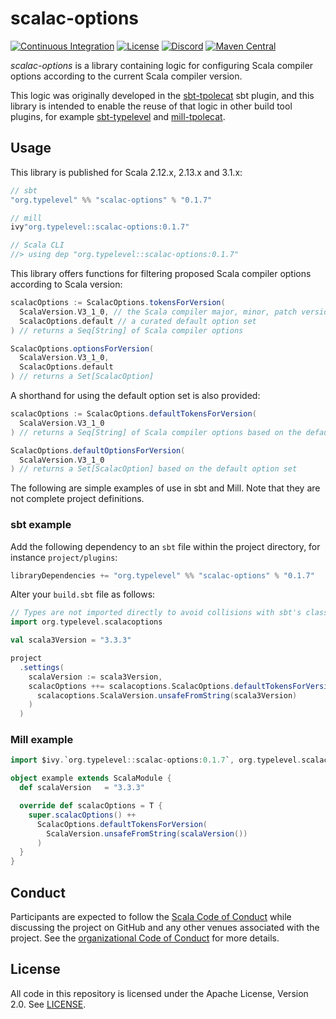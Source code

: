 # scalac-options

[![Continuous Integration](https://github.com/typelevel/scalac-options/actions/workflows/ci.yml/badge.svg)](https://github.com/typelevel/scalac-options/actions/workflows/ci.yml)
[![License](https://img.shields.io/github/license/typelevel/scalac-options.svg)](https://opensource.org/licenses/Apache-2.0)
[![Discord](https://img.shields.io/discord/632277896739946517.svg?label=&logo=discord&logoColor=ffffff&color=404244&labelColor=6A7EC2)](https://discord.gg/D7wY3aH7BQ)
[![Maven Central](https://img.shields.io/maven-central/v/org.typelevel/scalac-options_3)](https://search.maven.org/artifact/org.typelevel/scalac-options_3)

*scalac-options* is a library containing logic for configuring Scala compiler options according to the current Scala compiler version.

This logic was originally developed in the [sbt-tpolecat](https://github.com/typelevel/sbt-tpolecat) sbt plugin, and this library is intended to enable the reuse of that logic in other build tool plugins, for example [sbt-typelevel](https://github.com/typelevel/sbt-typelevel) and [mill-tpolecat](https://github.com/DavidGregory084/mill-tpolecat).

## Usage

This library is published for Scala 2.12.x, 2.13.x and 3.1.x:

```scala
// sbt
"org.typelevel" %% "scalac-options" % "0.1.7"

// mill
ivy"org.typelevel::scalac-options:0.1.7"

// Scala CLI
//> using dep "org.typelevel::scalac-options:0.1.7"
```

This library offers functions for filtering proposed Scala compiler options according to Scala version:

```scala
scalacOptions := ScalacOptions.tokensForVersion(
  ScalaVersion.V3_1_0, // the Scala compiler major, minor, patch version
  ScalacOptions.default // a curated default option set
) // returns a Seq[String] of Scala compiler options

ScalacOptions.optionsForVersion(
  ScalaVersion.V3_1_0,
  ScalacOptions.default
) // returns a Set[ScalacOption]
```

A shorthand for using the default option set is also provided:

```scala
scalacOptions := ScalacOptions.defaultTokensForVersion(
  ScalaVersion.V3_1_0
) // returns a Seq[String] of Scala compiler options based on the default option set

ScalacOptions.defaultOptionsForVersion(
  ScalaVersion.V3_1_0
) // returns a Set[ScalacOption] based on the default option set
```

The following are simple examples of use in sbt and Mill. Note that they are not complete project definitions.

### sbt example

Add the following dependency to an `sbt` file within the project directory, for instance `project/plugins`:

```scala
libraryDependencies += "org.typelevel" %% "scalac-options" % "0.1.7"
```

Alter your `build.sbt` file as follows:

```scala
// Types are not imported directly to avoid collisions with sbt's classes.
import org.typelevel.scalacoptions

val scala3Version = "3.3.3"

project
  .settings(
    scalaVersion := scala3Version,
    scalacOptions ++= scalacoptions.ScalacOptions.defaultTokensForVersion(
      scalacoptions.ScalaVersion.unsafeFromString(scala3Version)
    )
  )
```

### Mill example

```scala
import $ivy.`org.typelevel::scalac-options:0.1.7`, org.typelevel.scalacoptions._

object example extends ScalaModule {
  def scalaVersion   = "3.3.3"

  override def scalacOptions = T {
    super.scalacOptions() ++
      ScalacOptions.defaultTokensForVersion(
        ScalaVersion.unsafeFromString(scalaVersion())
      )
  }
}
```

## Conduct

Participants are expected to follow the [Scala Code of Conduct](https://www.scala-lang.org/conduct/) while discussing the project on GitHub and any other venues associated with the project. See the [organizational Code of Conduct](https://github.com/typelevel/.github/blob/main/CODE_OF_CONDUCT.md) for more details.

## License

All code in this repository is licensed under the Apache License, Version 2.0. See [LICENSE](./LICENSE).
